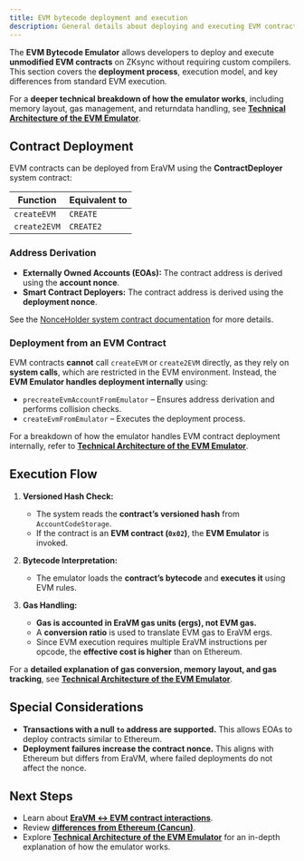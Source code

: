 ```yaml
---
title: EVM bytecode deployment and execution
description: General details about deploying and executing EVM contracts on ZKsync
---
```


The **EVM Bytecode Emulator** allows developers to deploy and execute **unmodified EVM contracts** on ZKsync
without requiring custom compilers. This section covers the **deployment process**, execution model, and key differences from standard EVM execution.

For a **deeper technical breakdown of how the emulator works**, including memory layout, gas management, and
returndata handling, see **[Technical Architecture of the EVM Emulator](./technical-details)**.

## Contract Deployment

EVM contracts can be deployed from EraVM using the **ContractDeployer** system contract:

| **Function** | **Equivalent to** |
|-------------|------------------|
| `createEVM` | `CREATE` |
| `create2EVM` | `CREATE2` |

### Address Derivation

- **Externally Owned Accounts (EOAs):** The contract address is derived using the **account nonce**.
- **Smart Contract Deployers:** The contract address is derived using the **deployment nonce**.

See the [NonceHolder system contract documentation](../contracts/system-contracts#nonceholder)
for more details.

### Deployment from an EVM Contract

EVM contracts **cannot** call `createEVM` or `create2EVM` directly, as they rely on **system calls**, which are restricted in the EVM environment.
Instead, the **EVM Emulator handles deployment internally** using:

- `precreateEvmAccountFromEmulator` – Ensures address derivation and performs collision checks.
- `createEvmFromEmulator` – Executes the deployment process.

For a breakdown of how the emulator handles EVM contract deployment internally, refer to
**[Technical Architecture of the EVM Emulator](./technical-details#contract-deployment-process)**.

## Execution Flow

1. **Versioned Hash Check:**
   - The system reads the **contract’s versioned hash** from `AccountCodeStorage`.
   - If the contract is an **EVM contract (`0x02`)**, the **EVM Emulator** is invoked.

2. **Bytecode Interpretation:**
   - The emulator loads the **contract’s bytecode** and **executes it** using EVM rules.

3. **Gas Handling:**
   - **Gas is accounted in EraVM gas units (ergs), not EVM gas.**
   - A **conversion ratio** is used to translate EVM gas to EraVM ergs.
   - Since EVM execution requires multiple EraVM instructions per opcode, the **effective cost is higher** than on Ethereum.

For a **detailed explanation of gas conversion, memory layout, and gas tracking**, see **[Technical Architecture of the EVM Emulator](./technical-details#gas-management)**.

## Special Considerations

- **Transactions with a null `to` address are supported.** This allows EOAs to deploy contracts similar to Ethereum.
- **Deployment failures increase the contract nonce.** This aligns with Ethereum but differs from EraVM, where failed deployments do not affect the nonce.

## Next Steps

- Learn about **[EraVM ↔ EVM contract interactions](./era-evm-interactions)**.
- Review **[differences from Ethereum (Cancun)](./evm-differences)**.
- Explore **[Technical Architecture of the EVM Emulator](./technical-details)** for an in-depth explanation of how the emulator works.
